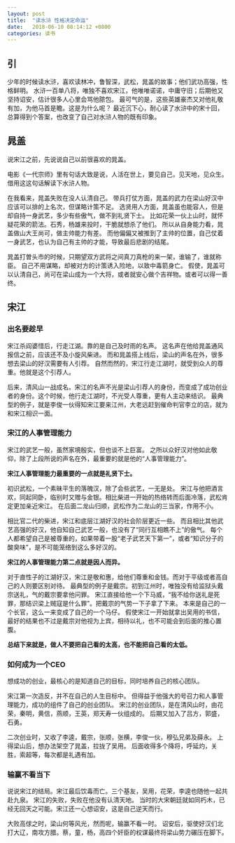 ```yaml
---
layout: post
title:  "读水浒 性格决定命运"
date:   2018-06-10 08:14:12 +0800
categories: 读书
---
```



## 引
少年的时候读水浒，喜欢读林冲，鲁智深，武松，晁盖的故事；他们武功高强，性格鲜明。 
水浒一百单八将，唯独不喜欢宋江，他唯唯诺诺，中庸守旧；后期他又坚持诏安，估计很多人心里会骂他脓包。 
最可气的是，这些英雄豪杰又对他礼敬有加，为他马首是瞻。这是为什么呢？
最近沉下心，耐心读了水浒中的宋十回，总算得到个答案，也改变了自己对水浒人物的既有印象。

## 晁盖 
说宋江之前，先说说自己以前很喜欢的晁盖。

电影《一代宗师》里有句话大致是说，人活在世上，要见自己，见天地，见众生。
借用这这句话解读下水浒人物。

在我看来，晁盖失败在没人认清自己。
带兵打仗方面，晁盖的武力在梁山好汉中应该可以排的上名次，但谋略计策不足。
选贤用人方面，晁盖虽也能容人，但是却自持一身武艺，多少有些傲气，做不到礼贤下士。
比如花荣一伙上山时，就怀疑花荣的箭法。石秀，杨雄来投时，干脆就想杀了他们。
所以从自身能力看，晁盖做山大王尚可，做主帅能力有差。
而他偏偏又被推到了主帅的位置，自己仗着一身武艺，也认为自己有主帅的才能，导致最后悲剧的结尾。

晁盖打曽头市的时候，只期望双方武将之间真刀真枪的来一架，谁输了，谁就称臣。
自己不用谋略，却被对方的计策诱入险地，以致中毒箭身亡。
假使，晁盖可以认清自己，尚可在梁山成为一个大将，或者就安心做个吉祥物。或者可以得一善终。

## 宋江

### 出名要趁早
宋江杀阎婆惜后，行走江湖。靠的是自己及时雨的名声。
这名声在他给晁盖通风报信之前，应该还不及小旋风柴进。
而和晁盖搭上线后，梁山的声名在外，很多想去梁山的好汉需要有人引荐。
自然而然的，宋江行走江湖时，就受到众人的尊重。他就是这个引荐人。

后来，清风山一战成名。宋江的名声不光是梁山引荐人的身份，而变成了成功创业者的身份。这个时候，他行走江湖时，不光受人尊重，更有人主动来结识。
最典型的例子，就是李俊一伙得知宋江要来江州，大老远赶到催命判官李立的店，就为和宋江相识一面。

### 宋江的人事管理能力
宋江的武艺一般，虽然家境殷实，但也谈不上巨富。
之所以众好汉对他如此敬仰，除了上段所说的声名在外，最重要的就是他的“人事管理能力”。

**宋江人事管理能力最重要的一点就是礼贤下士。**

初识武松，一个素昧平生的落魄汉，除了会些武艺，一无是处。
宋江与他把酒言欢，同起同卧，临别时又赠与金银。相比柴进一开始的热络转而后面冷落，武松肯定更加亲近宋江。
在后面二龙山归顺，武松作为二龙山的三当家，作用不小。

相比官二代的柴进，宋江和底层江湖好汉的社会阶层更近一些。
而且相比其他武艺高强的好汉，他自知自己武艺一般，也没有了“同行互相瞧不上”的傲气。
每个人都希望自己是被尊重的，如果带着一股“老子武艺天下第一”，或者“知识分子的酸臭味”，是不可能笼络到这么多好汉的。

**宋江的人事管理能力第二点就是因人而异。**

对于直性子的江湖好汉，宋江是敬和惠，给他们尊重和金钱。而对于平级或者高自己的人则要区别对待。
最典型的例子是戴宗。初到江州时，唯独没有给监狱头戴宗送礼，气的戴宗要拿他问罪。
宋江直接给他一个下马威，“我不给你送礼是死罪，那结识梁上贼寇是什么罪”。把戴宗的气势一下子拿了下来。
本来是自己的一个长官，这么一来变成了自己的一个马仔。
假使宋江一开始就拿出吴用的书信，最好的结果也不过是戴宗对他视为上宾，相待以礼，也不可能会到后面的推心置腹。

**总结下来就是，做人不要把自己看的太高，也不能把自己看的太低。**


### 如何成为一个CEO
想成功的创业，最核心的是知道自己的目标，同时培养自己的核心团队。

宋江第一次造反，并不在自己的人生目标中。
但得益于他强大的号召力和人事管理能力，成功的组件了自己的创业团队。
宋江的创业团队，是在清风山时，由花荣，秦明，黄信，燕顺，王英，郑天寿一伙组成的。
后期又加入了吕方，郭盛，石勇。

二次创业时，又收了李逵，戴宗，张顺，张横，李俊一伙，穆弘兄弟及薛永。
上得梁山后，想办法架空了晁盖，拉拢了吴用。
后面收得多个降将，呼延灼，关胜，索超等，每次都是礼遇有加。


### 输赢不看当下
说说宋江的结局。宋江最后饮毒而亡。三个基友，吴用，花荣，李逵也随他一起共赴九泉。
宋江的失败，失败在他没有认清天地。
当时的大宋朝廷就如同朽木，已经无回天之可能。宋江还一心想诏安，这是自己逆天而行。

大败高俅之时，梁山何等风光，然而呢，输赢不看一时。
诏安后，驱使好汉们北打大辽，南攻方腊。蔡，童，杨，高四个奸臣的权谋最终将梁山势力碾压在脚下。



